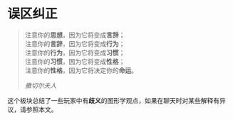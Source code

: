 # 误区纠正

> 注意你的**思想**，因为它将变成**言辞**；  
> 注意你的**言辞**，因为它将变成**行为**；  
> 注意你的**行为**，因为它将变成**习惯**；  
> 注意你的**习惯**，因为它将变成**性格**；  
> 注意你的**性格**，因为它将决定你的**命运**。
> 
> *撒切尔夫人*

这个板块总结了一些玩家中有**歧义**的图形学观点，如果在聊天时对某些解释有异议，请参照本文。

<seealso style="cards">
    <category ref="related">
        <a href="PopOfScience.md" summary="主要的科普板块。"/>
        <a href="QAs.md" summary="总结了社区中经常有人提起的概念性问题。"/>
        <a href="Troubleshoot.md" summary="提供快速解决光影和资源包问题的办法。"/>
    </category>
</seealso>
